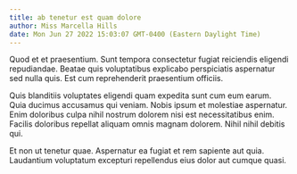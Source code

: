 ```yaml
---
title: ab tenetur est quam dolore
author: Miss Marcella Hills
date: Mon Jun 27 2022 15:03:07 GMT-0400 (Eastern Daylight Time)
---
```

Quod et et praesentium. Sunt tempora consectetur fugiat reiciendis eligendi repudiandae. Beatae quis voluptatibus explicabo perspiciatis aspernatur sed nulla quis. Est cum reprehenderit praesentium officiis.

 Quis blanditiis voluptates eligendi quam expedita sunt cum eum earum. Quia ducimus accusamus qui veniam. Nobis ipsum et molestiae aspernatur. Enim doloribus culpa nihil nostrum dolorem nisi est necessitatibus enim. Facilis doloribus repellat aliquam omnis magnam dolorem. Nihil nihil debitis qui.

 Et non ut tenetur quae. Aspernatur ea fugiat et rem sapiente aut quia. Laudantium voluptatum excepturi repellendus eius dolor aut cumque quasi.
